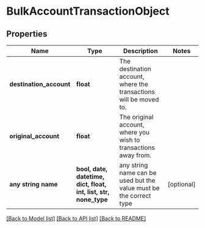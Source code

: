 # BulkAccountTransactionObject


## Properties
Name | Type | Description | Notes
------------ | ------------- | ------------- | -------------
**destination_account** | **float** | The destination account, where the transactions will be moved to. | 
**original_account** | **float** | The original account, where you wish to transactions away from. | 
**any string name** | **bool, date, datetime, dict, float, int, list, str, none_type** | any string name can be used but the value must be the correct type | [optional]

[[Back to Model list]](../README.md#documentation-for-models) [[Back to API list]](../README.md#documentation-for-api-endpoints) [[Back to README]](../README.md)


